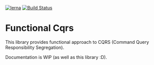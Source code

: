 [![lerna](https://img.shields.io/badge/maintained%20with-lerna-cc00ff.svg)](https://lerna.js.org/) [![Build Status](https://travis-ci.com/TheUnderScorer/ts-cqrs.svg?token=88rLez93yBVytLqNys9p&branch=master)](https://travis-ci.com/TheUnderScorer/ts-cqrs)
# Functional Cqrs

This library provides functional approach to CQRS (Command Query Responsibility Segregation).

Documentation is WIP (as well as this library :D).
